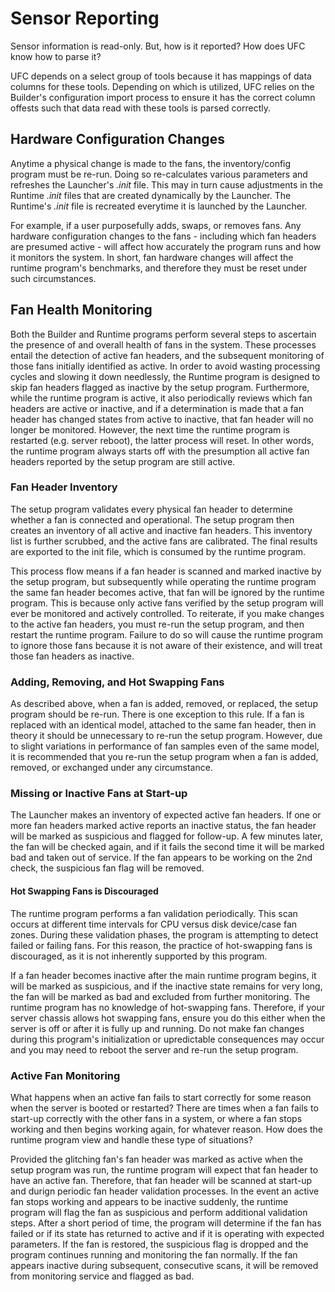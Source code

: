 # Sensor Reporting
Sensor information is read-only. But, how is it reported? How does UFC know how to parse it?

UFC depends on a select group of tools because it has mappings of data columns for these tools. Depending on which is utilized, UFC relies on the Builder's configuration import process to ensure it has the correct column offests such that data read with these tools is parsed correctly.

## Hardware Configuration Changes
Anytime a physical change is made to the fans, the inventory/config program must be re-run. Doing so re-calculates various parameters and refreshes the Launcher's _.init_ file. This may in turn cause adjustments in the Runtime _.init_ files that are created dynamically by the Launcher. The Runtime's _.init_ file is recreated everytime it is launched by the Launcher.

For example, if a user purposefully adds, swaps, or removes fans. Any hardware configuration changes to the fans - including which fan headers are presumed active - will affect how accurately the program runs and how it monitors the system. In short, fan hardware changes will affect the runtime program's benchmarks, and therefore they must be reset under such circumstances.

## Fan Health Monitoring
Both the Builder and Runtime programs perform several steps to ascertain the presence of and overall health of fans in the system. These processes entail the detection of active fan headers, and the subsequent monitoring of those fans initially identified as active. In order to avoid wasting processing cycles and slowing it down needlessly, the Runtime program is designed to skip fan headers flagged as inactive by the setup program. Furthermore, while the runtime program is active, it also periodically reviews which fan headers are active or inactive, and if a determination is made that a fan header has changed states from active to inactive, that fan header will no longer be monitored. However, the next time the runtime program is restarted (e.g. server reboot), the latter process will reset. In other words, the runtime program always starts off with the presumption all active fan headers reported by the setup program are still active.

### Fan Header Inventory
The setup program validates every physical fan header to determine whether a fan is connected and operational. The setup program then creates an inventory of all active and inactive fan headers. This inventory list is further scrubbed, and the active fans are calibrated. The final results are exported to the init file, which is consumed by the runtime program.

This process flow means if a fan header is scanned and marked inactive by the setup program, but subsequently while operating the runtime program the same fan header becomes active, that fan will be ignored by the runtime program. This is because only active fans verified by the setup program will ever be monitored and actively controlled. To reiterate, if you make changes to the active fan headers, you must re-run the setup program, and then restart the runtime program. Failure to do so will cause the runtime program to ignore those fans because it is not aware of their existence, and will treat those fan headers as inactive.

### Adding, Removing, and Hot Swapping Fans
As described above, when a fan is added, removed, or replaced, the setup program should be re-run. There is one exception to this rule. If a fan is replaced with an identical model, attached to the same fan header, then in theory it should be unnecessary to re-run the setup program. However, due to slight variations in performance of fan samples even of the same model, it is recommended that you re-run the setup program when a fan is added, removed, or exchanged under any circumstance.

### Missing or Inactive Fans at Start-up
The Launcher makes an inventory of expected active fan headers. If one or more fan headers marked active reports an inactive status, the fan header will be marked as suspicious and flagged for follow-up. A few minutes later, the fan will be checked again, and if it fails the second time it will be marked bad and taken out of service. If the fan appears to be working on the 2nd check, the suspicious fan flag will be removed.

#### Hot Swapping Fans is Discouraged
The runtime program performs a fan validation periodically. This scan occurs at different time intervals for CPU versus disk device/case fan zones. During these validation phases, the program is attempting to detect failed or failing fans. For this reason, the practice of hot-swapping fans is discouraged, as it is not inherently supported by this program.

If a fan header becomes inactive after the main runtime program begins, it will be marked as suspicious, and if the inactive state remains for very long, the fan will be marked as bad and excluded from further monitoring. The runtime program has no knowledge of hot-swapping fans. Therefore, if your server chassis allows hot swapping fans, ensure you do this either when the server is off or after it is fully up and running. Do not make fan changes during this program's initialization or upredictable consequences may occur and you may need to reboot the server and re-run the setup program.

### Active Fan Monitoring
What happens when an active fan fails to start correctly for some reason when the server is booted or restarted? There are times when a fan fails to start-up correctly with the other fans in a system, or where a fan stops working and then begins working again, for whatever reason. How does the runtime program view and handle these type of situations?

Provided the glitching fan's fan header was marked as active when the setup program was run, the runtime program will expect that fan header to have an active fan. Therefore, that fan header will be scanned at start-up and durign periodic fan header validation processes. In the event an active fan stops working and appears to be inactive suddenly, the runtime program will flag the fan as suspicious and perform additional validation steps. After a short period of time, the program will determine if the fan has failed or if its state has returned to active and if it is operating with expected parameters. If the fan is restored, the suspicious flag is dropped and the program continues running and monitoring the fan normally. If the fan appears inactive during subsequent, consecutive scans, it will be removed from monitoring service and flagged as bad.
